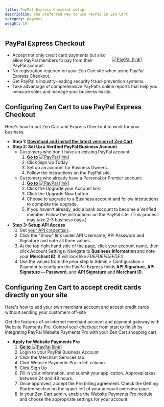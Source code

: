 ```yaml
---
title: PayPal Express Checkout setup
description: The preferred way to use PayPal in Zen Cart 
category: payment
weight: 10
---
```


## PayPal Express Checkout

<div style="float:right;width: 155px;padding-left:15px;">

[![PayPal [link]](/images/PayPal_Certified.gif "PayPal [link]")](https://www.zen-cart.com/partners/paypal)

</div>

*   Accept not only credit card payments but also allow PayPal members to pay from their PayPal account.
*   No registration required on your Zen Cart site when using PayPal Express Checkout.
*   Get PayPal's industry-leading security fraud-prevention systems.
*   Take advantage of comprehensive PayPal's online reports that help you measure sales and manage your business easily.

## Configuring Zen Cart to use PayPal Express Checkout 

Here's how to put Zen Cart and Express Checkout to work for your business.

*   **Step 1: [Download and install the latest version of Zen Cart](/user/first_steps/get_zen_cart/)**
*   **Step 2: Set Up a Verified PayPal Business Account**
    *   Customers who don't have an existing PayPal account:
        1.  [**Go to** ![PayPal [link]](/images/paypal.gif "PayPal [link]")](https://www.zen-cart.com/partners/paypal-ec)
        2.  Click Sign Up Today.
        3.  Set up an account for Business Owners.
        4.  Follow the instructions on the PayPal site.
    *   Customers who already have a Personal or Premier account:
        1.  [**Go to** ![PayPal [link]](/images/paypal.gif "PayPal [link]")](https://www.zen-cart.com/partners/paypal-ec)
        2.  Click the Upgrade your Account link.
        3.  Click the Upgrade Now button.
        4.  Choose to upgrade to a Business account and follow instructions to complete the upgrade.
        5.  If you haven't already, add a bank account to become a Verified member. Follow the instructions on the PayPal site. (This process may take 2-3 business days.)
*   **Step 3: Setup API Access**  
    1. Get [your API credentials](https://www.paypal.com/us/cgi-bin/webscr?cmd=_get-api-signature&generic-flow=true).
    2. Click the "Show" link under API Username, API Password and Signature and note all three values.
    3. At the top right hand side of the page, click your account name, then click Account Settings.  Navigate to **Business Information** and note your **Merchant ID**.  It will look like *FDEFDEFDEFDE11*. 
    4. Use the values from the prior step in Admin > Configuration > Payment to configure the PayPal Express fields **API Signature**, **API Signature -- Password**, and **API Signature** and **Merchant ID**. 


## Configuring Zen Cart to accept credit cards directly on your site 

Here's how to add your own merchant account and accept credit cards without sending your customers off-site

Get the features of an internet merchant account and payment gateway with Website Payments Pro. Control your checkout from start to finish by integrating PayPal Website Payments Pro with your Zen Cart shopping cart.

*   **Apply for Website Payments Pro**
    1.  [**Go to** ![PayPal [link]](/images/paypal.gif "PayPal [link]")](https://www.zen-cart.com//partners/paypal-pro)
    2.  Login to your PayPal Business Account
    3.  Click the Merchant Services tab.
    4.  Click Website Payments Pro in left column.
    5.  Click Sign Up
    6.  Fill in your information, and submit your application. Approval takes between 24 and 48 hours.
    7.  Once approved, accept the Pro billing agreement. Check the Getting Started section on the upper left of your account overview page.
    8.  In your Zen Cart admin, enable the Website Payments Pro module and choose the appropriate settings for your account.

